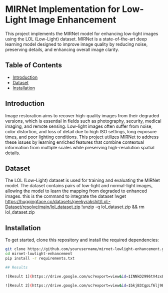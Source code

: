 # MIRNet Implementation for Low-Light Image Enhancement

This project implements the MIRNet model for enhancing low-light images using the LOL (Low-Light) dataset. MIRNet is a state-of-the-art deep learning model designed to improve image quality by reducing noise, preserving details, and enhancing overall image clarity.

## Table of Contents

- [Introduction](#introduction)
- [Dataset](#dataset)
- [Installation](#installation)


## Introduction

Image restoration aims to recover high-quality images from their degraded versions, which is essential in fields such as photography, security, medical imaging, and remote sensing. Low-light images often suffer from noise, color distortion, and loss of detail due to high ISO settings, long exposure times, and poor lighting conditions. This project utilizes MIRNet to address these issues by learning enriched features that combine contextual information from multiple scales while preserving high-resolution spatial details.

## Dataset

The LOL (Low-Light) dataset is used for training and evaluating the MIRNet model. The dataset contains pairs of low-light and normal-light images, allowing the model to learn the mapping from degraded to enhanced images.
this is the command to integrate the dataset
!wget https://huggingface.co/datasets/geekyrakshit/LoL-Dataset/resolve/main/lol_dataset.zip
!unzip -q lol_dataset.zip && rm lol_dataset.zip



## Installation

To get started, clone this repository and install the required dependencies:

```bash
git clone https://github.com/yourusername/mirnet-lowlight-enhancement.git
cd mirnet-lowlight-enhancement
pip install -r requirements.txt

## Results

![Result 1](https://drive.google.com/uc?export=view&id=1INNkD2996tV4zxLubMzfbGuHOD-9PQQs)

![Result 2](https://drive.google.com/uc?export=view&id=1bkjB3CgpLf6lj9ByFek0OQ8hlktVfZO2)

